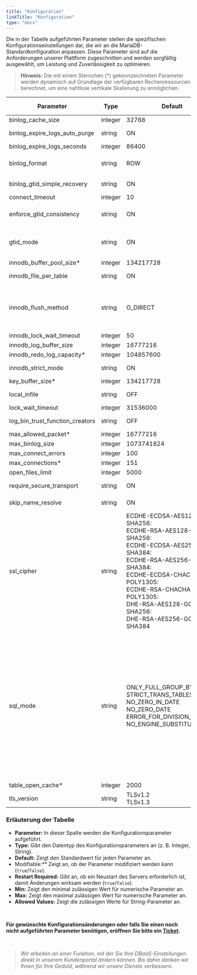 ```yaml
---
title: "Konfiguration"
linkTitle: "Konfiguration"
type: "docs"
---
```


Die in der Tabelle aufgeführten Parameter stellen die spezifischen Konfigurationseinstellungen dar, die wir an die MariaDB-Standardkonfiguration anpassen. Diese Parameter sind auf die Anforderungen unserer Plattform zugeschnitten und werden sorgfältig ausgewählt, um Leistung und Zuverlässigkeit zu optimieren.

> **Hinweis:** Die mit einem Sternchen (*) gekennzeichneten Parameter werden dynamisch auf Grundlage der verfügbaren Rechenressourcen berechnet, um eine nahtlose vertikale Skalierung zu ermöglichen.

| **Parameter**                       | **Type** | **Default**                                                                                               | **Modifiable** | **Restart Required** | **Min** | **Max**             | **Allowed Values**                                                                                                                                                                                                                                                                                                                                                   |
|-------------------------------------|----------|-----------------------------------------------------------------------------------------------------------|----------------|---------------------|---------|---------------------|----------------------------------------------------------------------------------------------------------------------------------------------------------------------------------------------------------------------------------------------------------------------------------------------------------------------------------------------------------------------|
| binlog_cache_size                   | integer  | 32768                                                                                                     | True           | False               | 4096    | 18446744073709548000|                                                                                                                                                                                                                                                                                                                                                                      |
| binlog_expire_logs_auto_purge       | string   | ON                                                                                                        | False          | False               |         |                     | OFF<br>ON                                                                                                                                                                                                                                                                                                                                                           |
| binlog_expire_logs_seconds          | integer  | 86400                                                                                                     | False          | False               | 0       | 4294967295          |                                                                                                                                                                                                                                                                                                                                                                      |
| binlog_format                       | string   | ROW                                                                                                       | False          | False               |         |                     | ROW<br>MIXED<br>STATEMENT                                                                                                                                                                                                                                                                                                                                           |
| binlog_gtid_simple_recovery         | string   | ON                                                                                                        | False          | True                |         |                     | OFF<br>ON                                                                                                                                                                                                                                                                                                                                                           |
| connect_timeout                     | integer  | 10                                                                                                        | True           | False               |         |                     |                                                                                                                                                                                                                                                                                                                                                                      |
| enforce_gtid_consistency            | string   | ON                                                                                                        | False          | False               |         |                     | OFF<br>ON<br>WARN                                                                                                                                                                                                                                                                                                                                                    |
| gtid_mode                           | string   | ON                                                                                                        | False          | False               |         |                     | OFF<br>OFF_PERMISSIVE<br>ON_PERMISSIVE<br>ON                                                                                                                                                                                                                                                                                                                           |
| innodb_buffer_pool_size*            | integer  | 134217728                                                                                                 | True           | False               | 2097152 | 9223372036854776000 |                                                                                                                                                                                                                                                                                                                                                                      |
| innodb_file_per_table               | string   | ON                                                                                                        | False          | False               |         |                     | ON<br>OFF                                                                                                                                                                                                                                                                                                                                                           |
| innodb_flush_method                 | string   | O_DIRECT                                                                                                  | False          | True                |         |                     | fsync<br>O_DSYNC<br>littlesync<br>nosync<br>O_DIRECT<br>O_DIRECT_NO_FSYNC                                                                                                                                                                                                                                                                                            |
| innodb_lock_wait_timeout            | integer  | 50                                                                                                        | True           | False               | 0       | 100000000           |                                                                                                                                                                                                                                                                                                                                                                      |
| innodb_log_buffer_size              | integer  | 16777216                                                                                                  | True           | True                | 262144  | 4294967295          |                                                                                                                                                                                                                                                                                                                                                                      |
| innodb_redo_log_capacity*           | integer  | 104857600                                                                                                 | True           | False               | 8388608 | 137438953472        |                                                                                                                                                                                                                                                                                                                                                                      |
| innodb_strict_mode                  | string   | ON                                                                                                        | True           | False               |         |                     | ON<br>OFF                                                                                                                                                                                                                                                                                                                                                           |
| key_buffer_size*                    | integer  | 134217728                                                                                                 | True           | False               | 8       |                     |                                                                                                                                                                                                                                                                                                                                                                      |
| local_infile                        | string   | OFF                                                                                                       | False          | False               |         |                     | ON<br>OFF                                                                                                                                                                                                                                                                                                                                                           |
| lock_wait_timeout                   | integer  | 31536000                                                                                                  | True           | False               | 1       | 31536000            |                                                                                                                                                                                                                                                                                                                                                                      |
| log_bin_trust_function_creators     | string   | OFF                                                                                                       | True           | False               |         |                     | ON<br>OFF                                                                                                                                                                                                                                                                                                                                                           |
| max_allowed_packet*                 | integer  | 16777216                                                                                                  | False          | False               | 1024    | 1073741824          |                                                                                                                                                                                                                                                                                                                                                                      |
| max_binlog_size                     | integer  | 1073741824                                                                                                | True           | False               | 4096    | 1073741824          |                                                                                                                                                                                                                                                                                                                                                                      |
| max_connect_errors                  | integer  | 100                                                                                                       | True           | False               | 1       | 4294967295          |                                                                                                                                                                                                                                                                                                                                                                      |
| max_connections*                    | integer  | 151                                                                                                       | True           | True                | 10      | 100000              |                                                                                                                                                                                                                                                                                                                                                                      |
| open_files_limit                    | integer  | 5000                                                                                                      | True           | True                | 0       | 4294967295          |                                                                                                                                                                                                                                                                                                                                                                      |
| require_secure_transport            | string   | ON                                                                                                        | False          | False               |         |                     | ON<br>OFF                                                                                                                                                                                                                                                                                                                                                           |
| skip_name_resolve                   | string   | ON                                                                                                        | False          | True                |         |                     | ON<br>OFF                                                                                                                                                                                                                                                                                                                                                           |
| ssl_cipher                          | string   | ECDHE-ECDSA-AES128-GCM-SHA256:<br>ECDHE-RSA-AES128-GCM-SHA256:<br>ECDHE-ECDSA-AES256-GCM-SHA384:<br>ECDHE-RSA-AES256-GCM-SHA384:<br>ECDHE-ECDSA-CHACHA20-POLY1305:<br>ECDHE-RSA-CHACHA20-POLY1305:<br>DHE-RSA-AES128-GCM-SHA256:<br>DHE-RSA-AES256-GCM-SHA384 | True           | True                |         |                     |                                                                                                                                                                                                                                                                                                                                                                      |
| sql_mode                           | string   | ONLY_FULL_GROUP_BY<br>STRICT_TRANS_TABLES<br>NO_ZERO_IN_DATE<br>NO_ZERO_DATE<br>ERROR_FOR_DIVISION_BY_ZERO<br>NO_ENGINE_SUBSTITUTION | True           | False               |         |                     | ALLOW_INVALID_DATES<br>ANSI<br>ANSI_QUOTES<br>ERROR_FOR_DIVISION_BY_ZERO<br>HIGH_NOT_PRECEDENCE<br>IGNORE_SPACE<br>NO_AUTO_VALUE_ON_ZERO<br>NO_BACKSLASH_ESCAPES<br>NO_DIR_IN_CREATE<br>NO_ENGINE_SUBSTITUTION<br>NO_UNSIGNED_SUBTRACTION<br>NO_ZERO_DATE<br>NO_ZERO_IN_DATE<br>ONLY_FULL_GROUP_BY<br>PAD_CHAR_TO_FULL_LENGTH<br>PIPES_AS_CONCAT<br>REAL_AS_FLOAT<br>STRICT_ALL_TABLES<br>STRICT_TRANS_TABLES<br>TIME_TRUNCATE_FRACTIONAL |
| table_open_cache*                  | integer  | 2000                                                                                                      | True           | True                | 1       | 1048576             |                                                                                                                                                                                                                                                                                                                                                                      |
| tls_version                        | string   | TLSv1.2<br>TLSv1.3                                                                                        | True           | True                |         |                     |                                                                                                                                                                                                                                                                                                                                                                      |

### Erläuterung der Tabelle

- **Parameter:** In dieser Spalte werden die Konfigurationsparameter aufgeführt.
- **Type:** Gibt den Datentyp des Konfigurationsparameters an (z. B. Integer, String).
- **Default:** Zeigt den Standardwert für jeden Parameter an.
- Modifiable:** Zeigt an, ob der Parameter modifiziert werden kann (`true`/`false`).
- **Restart Required:** Gibt an, ob ein Neustart des Servers erforderlich ist, damit Änderungen wirksam werden (`true`/`false`).
- **Min:** Zeigt den minimal zulässigen Wert für numerische Parameter an.
- **Max:** Zeigt den maximal zulässigen Wert für numerische Parameter an.
- **Allowed Values:** Zeigt die zulässigen Werte für String-Parameter an.

<br>

**Für gewünschte Konfigurationsänderungen oder falls Sie einen noch nicht aufgeführten Parameter benötigen, eröffnen Sie bitte ein [Ticket](https://customerservice.plusserver.com/support/ticket-create).**

<br>

>*Wir arbeiten an einer Funktion, mit der Sie Ihre DBaaS-Einstellungen direkt in unserem Kundenportal ändern können. Bis dahin danken wir Ihnen für Ihre Geduld, während wir unsere Dienste verbessern.*
